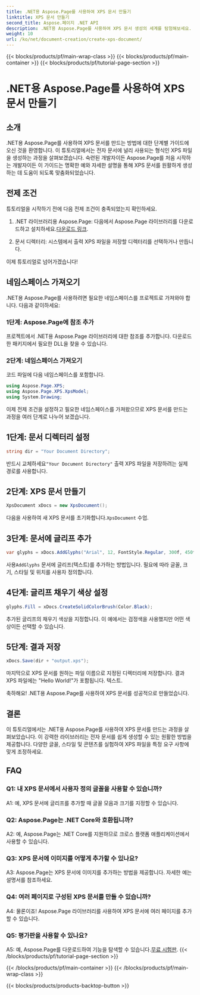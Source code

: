 ```yaml
---
title: .NET용 Aspose.Page를 사용하여 XPS 문서 만들기
linktitle: XPS 문서 만들기
second_title: Aspose.페이지 .NET API
description: .NET용 Aspose.Page를 사용하여 XPS 문서 생성의 세계를 탐험해보세요. 단계별 가이드에 따라 전자 문서를 손쉽게 생성하세요.
weight: 10
url: /ko/net/document-creation/create-xps-document/
---
```


{{< blocks/products/pf/main-wrap-class >}}
{{< blocks/products/pf/main-container >}}
{{< blocks/products/pf/tutorial-page-section >}}

# .NET용 Aspose.Page를 사용하여 XPS 문서 만들기

## 소개

.NET용 Aspose.Page를 사용하여 XPS 문서를 만드는 방법에 대한 단계별 가이드에 오신 것을 환영합니다. 이 튜토리얼에서는 전자 문서에 널리 사용되는 형식인 XPS 파일을 생성하는 과정을 살펴보겠습니다. 숙련된 개발자이든 Aspose.Page를 처음 시작하는 개발자이든 이 가이드는 명확한 예와 자세한 설명을 통해 XPS 문서를 원활하게 생성하는 데 도움이 되도록 맞춤화되었습니다.

## 전제 조건

튜토리얼을 시작하기 전에 다음 전제 조건이 충족되었는지 확인하세요.

1.  .NET 라이브러리용 Aspose.Page: 다음에서 Aspose.Page 라이브러리를 다운로드하고 설치하세요.[다운로드 링크](https://releases.aspose.com/page/net/).

2. 문서 디렉터리: 시스템에서 출력 XPS 파일을 저장할 디렉터리를 선택하거나 만듭니다.

이제 튜토리얼로 넘어가겠습니다!

## 네임스페이스 가져오기

.NET용 Aspose.Page를 사용하려면 필요한 네임스페이스를 프로젝트로 가져와야 합니다. 다음과 같이하세요:

### 1단계: Aspose.Page에 참조 추가

프로젝트에서 .NET용 Aspose.Page 라이브러리에 대한 참조를 추가합니다. 다운로드한 패키지에서 필요한 DLL을 찾을 수 있습니다.

### 2단계: 네임스페이스 가져오기

코드 파일에 다음 네임스페이스를 포함합니다.

```csharp
using Aspose.Page.XPS;
using Aspose.Page.XPS.XpsModel;
using System.Drawing;
```

이제 전제 조건을 설정하고 필요한 네임스페이스를 가져왔으므로 XPS 문서를 만드는 과정을 여러 단계로 나누어 보겠습니다.

## 1단계: 문서 디렉터리 설정

```csharp
string dir = "Your Document Directory";
```

 반드시 교체하세요`"Your Document Directory"` 출력 XPS 파일을 저장하려는 실제 경로를 사용합니다.

## 2단계: XPS 문서 만들기

```csharp
XpsDocument xDocs = new XpsDocument();
```

 다음을 사용하여 새 XPS 문서를 초기화합니다.`XpsDocument` 수업.

## 3단계: 문서에 글리프 추가

```csharp
var glyphs = xDocs.AddGlyphs("Arial", 12, FontStyle.Regular, 300f, 450f, "Hello World!");
```

 사용`AddGlyphs` 문서에 글리프(텍스트)를 추가하는 방법입니다. 필요에 따라 글꼴, 크기, 스타일 및 위치를 사용자 정의합니다.

## 4단계: 글리프 채우기 색상 설정

```csharp
glyphs.Fill = xDocs.CreateSolidColorBrush(Color.Black);
```

추가된 글리프의 채우기 색상을 지정합니다. 이 예에서는 검정색을 사용했지만 어떤 색상이든 선택할 수 있습니다.

## 5단계: 결과 저장

```csharp
xDocs.Save(dir + "output.xps");
```

마지막으로 XPS 문서를 원하는 파일 이름으로 지정된 디렉터리에 저장합니다. 결과 XPS 파일에는 "Hello World!"가 포함됩니다. 텍스트.

축하해요! .NET용 Aspose.Page를 사용하여 XPS 문서를 성공적으로 만들었습니다.

## 결론

이 튜토리얼에서는 .NET용 Aspose.Page를 사용하여 XPS 문서를 만드는 과정을 살펴보았습니다. 이 강력한 라이브러리는 전자 문서를 쉽게 생성할 수 있는 원활한 방법을 제공합니다. 다양한 글꼴, 스타일 및 콘텐츠를 실험하여 XPS 파일을 특정 요구 사항에 맞게 조정하세요.

## FAQ

### Q1: 내 XPS 문서에서 사용자 정의 글꼴을 사용할 수 있습니까?

A1: 예, XPS 문서에 글리프를 추가할 때 글꼴 모음과 크기를 지정할 수 있습니다.

### Q2: Aspose.Page는 .NET Core와 호환됩니까?

A2: 예, Aspose.Page는 .NET Core를 지원하므로 크로스 플랫폼 애플리케이션에서 사용할 수 있습니다.

### Q3: XPS 문서에 이미지를 어떻게 추가할 수 있나요?

A3: Aspose.Page는 XPS 문서에 이미지를 추가하는 방법을 제공합니다. 자세한 예는 설명서를 참조하세요.

### Q4: 여러 페이지로 구성된 XPS 문서를 만들 수 있습니까?

A4: 물론이죠! Aspose.Page 라이브러리를 사용하여 XPS 문서에 여러 페이지를 추가할 수 있습니다.

### Q5: 평가판을 사용할 수 있나요?

 A5: 예, Aspose.Page를 다운로드하여 기능을 탐색할 수 있습니다.[무료 시험판](https://releases.aspose.com/).
{{< /blocks/products/pf/tutorial-page-section >}}

{{< /blocks/products/pf/main-container >}}
{{< /blocks/products/pf/main-wrap-class >}}

{{< blocks/products/products-backtop-button >}}
